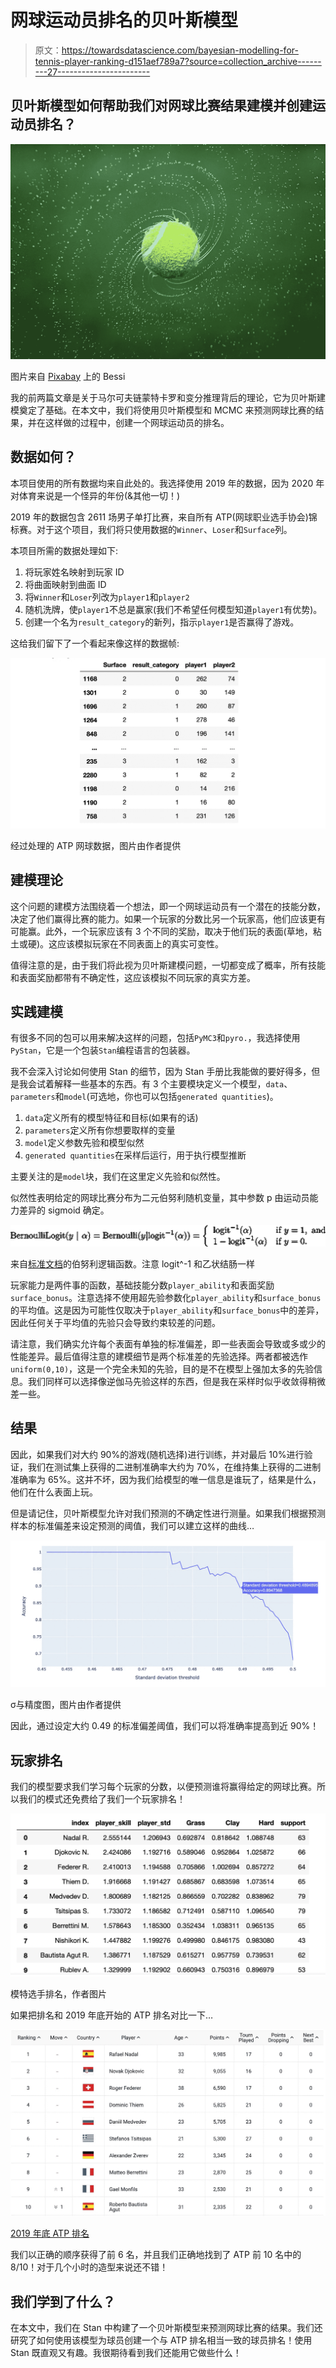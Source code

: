 # 网球运动员排名的贝叶斯模型

> 原文：<https://towardsdatascience.com/bayesian-modelling-for-tennis-player-ranking-d151aef789a7?source=collection_archive---------27----------------------->

## 贝叶斯模型如何帮助我们对网球比赛结果建模并创建运动员排名？

![](img/0adc3aa634a9fccb5fb26bd2478688e8.png)

图片来自 [Pixabay](https://pixabay.com/photos/tennis-tennis-ball-spinning-ball-1381230/) 上的 Bessi

我的前两篇文章是关于马尔可夫链蒙特卡罗和变分推理背后的理论，它为贝叶斯建模奠定了基础。在本文中，我们将使用贝叶斯模型和 MCMC 来预测网球比赛的结果，并在这样做的过程中，创建一个网球运动员的排名。

</variational-inference-for-neural-networks-a4b5cf72b24>  </introduction-to-mcmc-1c8e3ea88cc9>  

## 数据如何？

本项目使用的所有数据均来自此处的。我选择使用 2019 年的数据，因为 2020 年对体育来说是一个怪异的年份(&其他一切！)

2019 年的数据包含 2611 场男子单打比赛，来自所有 ATP(网球职业选手协会)锦标赛。对于这个项目，我们将只使用数据的`Winner`、`Loser`和`Surface`列。

本项目所需的数据处理如下:

1.  将玩家姓名映射到玩家 ID
2.  将曲面映射到曲面 ID
3.  将`Winner`和`Loser`列改为`player1`和`player2`
4.  随机洗牌，使`player1`不总是赢家(我们不希望任何模型知道`player1`有优势)。
5.  创建一个名为`result_category`的新列，指示`player1`是否赢得了游戏。

这给我们留下了一个看起来像这样的数据帧:

![](img/dd85dc0385ca7d0321cd9665477c1bce.png)

经过处理的 ATP 网球数据，图片由作者提供

## 建模理论

这个问题的建模方法围绕着一个想法，即一个网球运动员有一个潜在的技能分数，决定了他们赢得比赛的能力。如果一个玩家的分数比另一个玩家高，他们应该更有可能赢。此外，一个玩家应该有 3 个不同的奖励，取决于他们玩的表面(草地，粘土或硬)。这应该模拟玩家在不同表面上的真实可变性。

值得注意的是，由于我们将此视为贝叶斯建模问题，一切都变成了概率，所有技能和表面奖励都带有不确定性，这应该模拟不同玩家的真实方差。

## 实践建模

有很多不同的包可以用来解决这样的问题，包括`PyMC3`和`pyro.`，我选择使用`PyStan`，它是一个包装`Stan`编程语言的包装器。

我不会深入讨论如何使用 Stan 的细节，因为 Stan 手册比我能做的要好得多，但是我会试着解释一些基本的东西。有 3 个主要模块定义一个模型，`data`、`parameters`和`model`(可选地，你也可以包括`generated quantities`)。

1.  `data`定义所有的模型特征和目标(如果有的话)
2.  `parameters`定义所有你想要取样的变量
3.  `model`定义参数先验和模型似然
4.  `generated quantities`在采样后运行，用于执行模型推断

主要关注的是`model`块，我们在这里定义先验和似然性。

似然性表明给定的网球比赛分布为二元伯努利随机变量，其中参数 p 由运动员能力差异的 sigmoid 确定。

![](img/b887baed57507bca664d68942afd330a.png)

来自[标准文档](https://mc-stan.org/docs/2_19/functions-reference/bernoulli-logit-distribution.html)的伯努利逻辑函数。注意 logit^-1 和乙状结肠一样

玩家能力是两件事的函数，基础技能分数`player_ability`和表面奖励`surface_bonus`。注意选择不使用超先验参数化`player_ability`和`surface_bonus`的平均值。这是因为可能性仅取决于`player_ability`和`surface_bonus`中的差异，因此任何关于平均值的先验只会导致约束较差的问题。

请注意，我们确实允许每个表面有单独的标准偏差，即一些表面会导致或多或少的性能差异。最后值得注意的建模细节是两个标准差的先验选择。两者都被选作`uniform(0,10)`，这是一个完全未知的先验，目的是不在模型上强加太多的先验信息。我们同样可以选择像逆伽马先验这样的东西，但是我在采样时似乎收敛得稍微差一些。

## 结果

因此，如果我们对大约 90%的游戏(随机选择)进行训练，并对最后 10%进行验证，我们在测试集上获得的二进制准确率大约为 70%，在维持集上获得的二进制准确率为 65%。这并不坏，因为我们给模型的唯一信息是谁玩了，结果是什么，他们在什么表面上玩。

但是请记住，贝叶斯模型允许对我们预测的不确定性进行测量。如果我们根据预测样本的标准偏差来设定预测的阈值，我们可以建立这样的曲线…

![](img/3299430c3bfa91fe6de1597ab150acd0.png)

σ与精度图，图片由作者提供

因此，通过设定大约 0.49 的标准偏差阈值，我们可以将准确率提高到近 90%！

## 玩家排名

我们的模型要求我们学习每个玩家的分数，以便预测谁将赢得给定的网球比赛。所以我们的模式还免费给了我们一个玩家排名！

![](img/7b478568932c60bbd443199e163b454d.png)

模特选手排名，作者图片

如果把排名和 2019 年底开始的 ATP 排名对比一下…

![](img/f43f2e42ab31b5cc5dc9e909c727d4a0.png)

[2019 年底 ATP 排名](https://www.atptour.com/en/rankings/singles?rankDate=2020-01-06&rankRange=0-100)

我们以正确的顺序获得了前 6 名，并且我们正确地找到了 ATP 前 10 名中的 8/10！对于几个小时的造型来说还不错！

## 我们学到了什么？

在本文中，我们在 Stan 中构建了一个贝叶斯模型来预测网球比赛的结果。我们还研究了如何使用该模型为球员创建一个与 ATP 排名相当一致的球员排名！使用 Stan 既直观又有趣。我很期待看到我们还能用它做些什么！